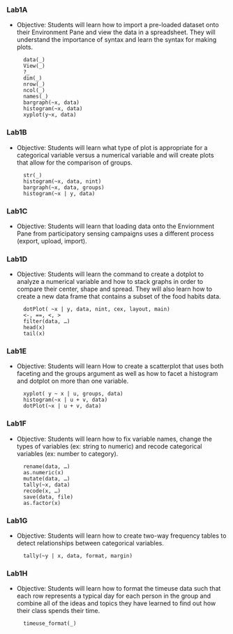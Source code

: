 ### Lab1A

* Objective: Students will learn how to import a pre-loaded dataset onto their Environment Pane and view the data in a spreadsheet. They will understand the importance of syntax and learn the syntax for making plots.

        data(_)
        View(_)
        ?_
        dim(_)
        nrow(_)
        ncol(_)
        names(_)
        bargraph(~x, data)
        histogram(~x, data)
        xyplot(y~x, data)



### Lab1B

* Objective: Students will learn what type of plot is appropriate for a categorical variable versus a numerical variable and will create plots that allow for the comparison of groups.


        str(_)
        histogram(~x, data, nint)
        bargraph(~x, data, groups)
        histogram(~x | y, data)

### Lab1C

* Objective: Students will learn that loading data onto the Enviornment Pane from participatory sensing campaigns uses a different process (export, upload, import).

### Lab1D

* Objective: Students will learn the command to create a dotplot to analyze a numerical variable and how to stack graphs in order to compare their center, shape and spread. They will also learn how to create a new data frame that contains a subset of the food habits data.



        dotPlot( ~x | y, data, nint, cex, layout, main)
        <-, ==, <, >
        filter(data, …)
        head(x)
        tail(x)

### Lab1E

* Objective: Students will learn How to create a scatterplot that uses both faceting and the groups argument as well as how to facet a histogram and dotplot on more than one variable.


        xyplot( y ~ x | u, groups, data)
        histogram(~x | u + v, data)
        dotPlot(~x | u + v, data)


### Lab1F

* Objective: Students will learn how to fix variable names, change the types of variables (ex: string to numeric) and recode categorical variables (ex: number to category).




        rename(data, …)
        as.numeric(x)
        mutate(data, …)
        tally(~x, data)
        recode(x, …)
        save(data, file)
        as.factor(x)

### Lab1G

* Objective: Students will learn how to create two-way frequency tables to detect relationships between categorical variables.




        tally(~y | x, data, format, margin)

### Lab1H

* Objective: Students will learn how to format the timeuse data such that each row represents a typical day for each person in the group
and combine all of the ideas and topics they have learned to find out how their class spends their time.





        timeuse_format(_)